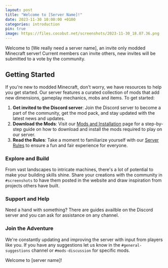```yaml
---
layout: post
title: "Welcome to [Server Name]!"
date: 2023-11-30 10:00:00 +0100
categories: introduction
pin: true
image: https://files.cocobut.net/screenshots/2023-11-30_18.07.36.png
---
```


Welcome to [We really need a server name], an invite only modded Minecraft server!
Current members can invite others, new invites will be submitted to a vote by the community.

## Getting Started
If you're new to modded Minecraft, don't worry, we have resources to help you get started. Our server features a curated collection of mods that add new dimensions, gameplay mechanics, mobs and items. To get started:

1. **Get invited to the Discord server**: Join the Discord server to become a part of the community, get the mod pack, and stay updated with the latest news and updates.
2. **Download the Mods**: Visit our [Mods and Installation](/posts/Installation/) page for a step-by-step guide on how to download and install the mods required to play on our server.
3. **Read the Rules**: Take a moment to familiarize yourself with our [Server Rules](/posts/Rules/) to ensure a fun and fair experience for everyone.

### Explore and Build
From vast landscapes to intricate machines, there's a lot of potential to make your building skills shine. Share your creations with the community in `#screenshots` to have them posted in the website and draw inspiration from projects others have built.

### Support and Help
Need a hand with something? There are guides availble on the Discord server and you can ask for assistance on any channel.

### Join the Adventure
We're constantly updating and improving the server with input from players like you. If you have any suggestions let us know in the `#general-suggestions` channel or `#mods-discussion` for specific mods.

Welcome to [server name]!